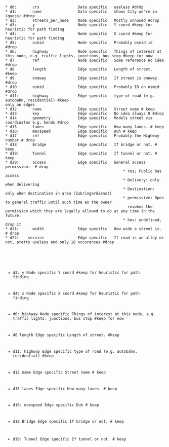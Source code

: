 <pre><code>
* d0:       crs                 Data specific   useless #dröp
* d1:       name                Data specific   shows City we're in (guess) #drop   
* d2:       streets_per_node    Node specific   Mostly unnused #drop 
* d3:       y                   Node specific   Y coord #keep for heuristic for path finding
* d4:       x                   Node specific   X coord #keep for heuristic for path finding
* d5:       osmid               Node specific   Probably osmid id #drop 
* d6:       highway             Node specific   Things of interest at this node, e.g. traffic lights, junctions, bus stop #keep for now
* d7        ref                 Node specific   Some reference no idea #drop
* d8        length              Edge specific   Length of street. #keep
* d9        oneway              Edge specific   If street is oneway. #drop
* d10       osmid               Edge specific   Probably ID on osmid #drop 
* d11:      highway             Edge specific   type of road (e.g. autobahn, residential) #keep 
only on edges
* d12       name                Edge specific   Street name # keep
* d13       key                 Edge specific   No idea always 0 #drop
* d14       geometry            Edge specific   Models street via coordinates e.g. bends #drop 
* d15       lanes               Edge specific   How many lanes. # keep
* d16:      maxspeed            Edge specific   Duh # keep
* d17       ref                 Edge specific   Probably the Highway number # drop
* d18       Bridge              Edge specific   If bridge or not. # keep
* d19:      Tunnel              Edge specific   If tunnel or not. # keep 
* d20:      access              Edge specific   General access permission:  # drop
                                                    * Yes; Public has access
                                                    * Delivery: only when delivering
                                                    * Destination: only when destination in area (Zubringerdienst)
                                                    * permissive: Open to general traffic until such time as the owner
                                                      revokes the permission which they are legally allowed to do at any time in the future.
                                                    * hov: undefined, drop it
* d21:      width               Edge specific   How wide a street is. # drop                                         
* d22:    service               Edge specific   If road is an alley or not, pretty useless and only 18 occurences #drop
</code></pre> 


<code><pre>

* d3:       y                   Node specific   Y coord #keep for heuristic for path finding
* d4:       x                   Node specific   X coord #keep for heuristic for path finding
* d6:       highway             Node specific   Things of interest at this node, e.g. traffic lights, junctions, bus stop #keep for now

* d8        length              Edge specific   Length of street. #keep
* d11:      highway             Edge specific   type of road (e.g. autobahn, residential) #keep 
* d12       name                Edge specific   Street name # keep
* d15       lanes               Edge specific   How many lanes. # keep
* d16:      maxspeed            Edge specific   Duh # keep
* d18       Bridge              Edge specific   If bridge or not. # keep
* d19:      Tunnel              Edge specific   If tunnel or not. # keep 
</code></pre>